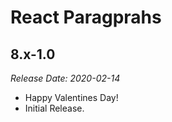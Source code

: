 # React Paragprahs

8.x-1.0
--------------------------------------------------------------------------------
_Release Date: 2020-02-14_

- Happy Valentines Day!
- Initial Release.

